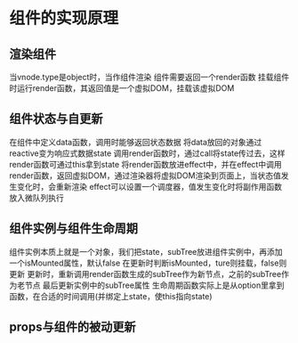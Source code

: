 # 组件的实现原理
## 渲染组件
当vnode.type是object时，当作组件渲染
组件需要返回一个render函数
挂载组件时运行render函数，其返回值是一个虚拟DOM，挂载该虚拟DOM
## 组件状态与自更新
在组件中定义data函数，调用时能够返回状态数据
将data放回的对象通过reactive变为响应式数据state
调用render函数时，通过call将state传过去，这样render函数可通过this拿到state
将render函数放进effect中，并在effect中调用render函数，返回虚拟DOM，通过渲染器将虚拟DOM渲染到页面上，当状态值发生变化时，会重新渲染
effect可以设置一个调度器，值发生变化时将副作用函数放入微队列执行

## 组件实例与组件生命周期
组件实例本质上就是一个对象，我们把state，subTree放进组件实例中，再添加一个isMounted属性，默认false
在更新时判断isMounted，ture则挂载，false则更新
更新时，重新调用render函数生成的subTree作为新节点，之前的subTree作为老节点
最后更新实例中的subTree属性
生命周期函数实际上是从option里拿到函数，在合适的时间调用(并绑定上state，使this指向state)

## props与组件的被动更新
